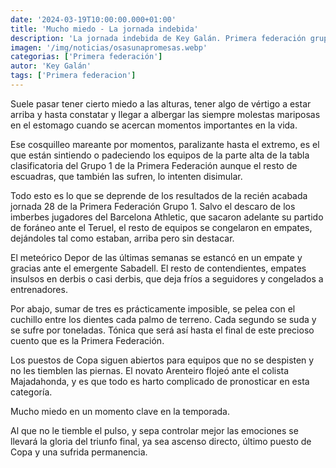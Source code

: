 ```yaml
---
date: '2024-03-19T10:00:00.000+01:00'
title: 'Mucho miedo - La jornada indebida'
description: 'La jornada indebida de Key Galán. Primera federación grupo 1, jornada 28.'
imagen: '/img/noticias/osasunapromesas.webp'
categorias: ['Primera federación']
autor: 'Key Galán'
tags: ['Primera federacion']
---
```


Suele pasar tener cierto miedo a las alturas, tener algo de vértigo a estar arriba y hasta constatar y llegar a albergar las siempre molestas mariposas en el estomago  cuando se acercan momentos importantes en la vida.

Ese cosquilleo mareante por momentos, paralizante hasta el extremo, es el que están sintiendo o padeciendo los equipos de la parte alta de la tabla clasificatoria  del Grupo 1 de la Primera Federación aunque el resto de escuadras, que también las sufren, lo intenten disimular.

Todo esto es lo que se deprende de los resultados de la recién acabada jornada 28 de la Primera Federación Grupo 1. Salvo el descaro de los imberbes jugadores del Barcelona Athletic, que sacaron adelante su partido de foráneo ante el Teruel, el resto de equipos se congelaron en empates, dejándoles tal como estaban, arriba pero sin destacar.

El meteórico Depor de las últimas semanas se estancó en un empate y gracias ante el emergente Sabadell. El resto de contendientes, empates insulsos en derbis o casi derbis, que deja fríos a seguidores y congelados a entrenadores.

Por abajo, sumar de tres es prácticamente imposible, se pelea con el cuchillo entre los dientes cada palmo de terreno. Cada segundo se suda y se sufre por toneladas. Tónica que será así hasta el final de este precioso cuento que es la Primera Federación.

Los puestos de Copa siguen abiertos para equipos que no se despisten y no les tiemblen las piernas. El novato Arenteiro flojeó ante el colista Majadahonda, y es que todo es harto complicado de pronosticar en esta categoría.

Mucho miedo en un momento clave en la temporada.

Al que no le tiemble el pulso, y sepa controlar mejor las emociones se llevará la gloria del triunfo final, ya sea ascenso directo, último puesto de Copa y una sufrida permanencia.
